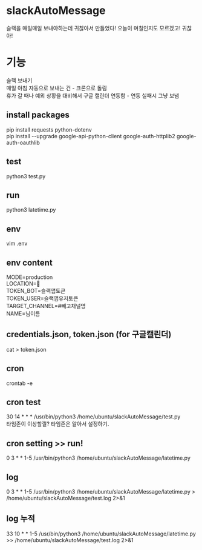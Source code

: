# slackAutoMessage   
슬랙을 매일매일 보내야하는데 귀찮아서 만들었다! 오늘이 며칠인지도 모르겠고! 귀찮아!   
   
   
# 기능 
슬랙 보내기   
매일 아침 자동으로 보내는 건 - 크론으로 돌림   
휴가 갈 때나 예외 상황을 대비해서 구글 캘린더 연동함 - 연동 실패시 그냥 보냄      
      
      
## install packages   
pip install requests python-dotenv   
pip install --upgrade google-api-python-client google-auth-httplib2 google-auth-oauthlib
   
## test   
python3 test.py   

## run   
python3 latetime.py   
   
   
## env   
vim .env   
   
## env content   
MODE=production   
LOCATION=🦉   
TOKEN_BOT=슬랙앱토큰   
TOKEN_USER=슬랙앱유저토큰   
TARGET_CHANNEL=#빼고채널명   
NAME=님이름   
   
## credentials.json, token.json (for 구글캘린더)   
cat > token.json   
   
## cron   
crontab -e   
   
## cron test   
30 14 * * * /usr/bin/python3 /home/ubuntu/slackAutoMessage/test.py   
타임존이 이상할껄? 타임존은 알아서 설정하기.
   
   
   
## cron setting >> run!
0 3 * * 1-5 /usr/bin/python3 /home/ubuntu/slackAutoMessage/latetime.py   
   
## log   
0 3 * * 1-5 /usr/bin/python3 /home/ubuntu/slackAutoMessage/latetime.py > /home/ubuntu/slackAutoMessage/test.log 2>&1
   
## log 누적
33 10 * * 1-5 /usr/bin/python3 /home/ubuntu/slackAutoMessage/latetime.py >> /home/ubuntu/slackAutoMessage/test.log 2>&1
   
